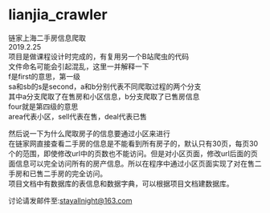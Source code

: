 # lianjia_crawler
链家上海二手房信息爬取  
2019.2.25  
项目是做课程设计时完成的，有复用另一个B站爬虫的代码  
文件命名可能会引起混乱，这里一并解释一下  
f是first的意思，第一级  
sa和sb的s是second，a和b分别代表不同爬取过程的两个分支  
其中a分支爬取了在售房和小区信息，b分支爬取了已售房信息  
four就是第四级的意思  
area代表小区，sell代表在售，deal代表已售  

然后说一下为什么爬取房子的信息要通过小区来进行  
  在链家网直接查看二手房的信息是不能看到所有房子的，默认只有30页，每页30个的范围，即使修改url中的页数也不能访问。但是对小区页面，修改url后面的页面信息可以完全访问所有的房产信息。所以在程序中通过小区页面实现了对在售二手房和已售二手房的完全访问。    
  项目文档中有数据库的表信息和数据字典，可以根据项目文档建数据库。
 

  讨论请发邮件至:stayallnight@163.com

